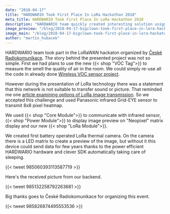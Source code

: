 ```yaml
---
date: "2018-04-17"
title: "HARDWARIO Took First Place In LoRa Hackathon 2018"
meta_title: HARDWARIO Took First Place In LoRa Hackathon 2018
description: "HARDWARIO team quickly created interesting solution usign the new LoRa Module."
image_preview: "/blog/2018-04-17-bigclown-took-first-place-in-lora-hackaton/preview.jpg"
image_main: "/blog/2018-04-17-bigclown-took-first-place-in-lora-hackaton/main.jpg"
author: "martin_hubacek"
---
```


HARDWARIO team took part in the LoRaWAN hackaton organized by [České Radiokomunikace](https://www.cra.cz/). The story behind the presented project was not so simple. First we had plans to use the new {{< shop "VOC Tag">}} to measure the smell the quality of air in the room. We could simply re-use all the code in already done [Wireless VOC sensor project](https://developers.hardwario.com/projects/radio-voc-sensor).

However during the presentation of LoRa technology there was a statement that this network is not suitable to transfer sound or picture. That reminded me one [article examining options of LoRa image transmission](http://cpham.perso.univ-pau.fr/WSN-MODEL/tool-html/imagesensor.html). So we accepted this challenge and used Panasonic infrared Grid-EYE sensor to transmit 8x8 pixel heatmap.

We used {{< shop "Core Module">}} to communicate with infrared sensor, {{< shop "Power Module">}} to display image preview on "Neopixel" matrix display and our new {{< shop "LoRa Module">}}.

We created first battery operated LoRa thermal camera. On the camera there is a LED matrix to create a preview of the image, but without it this device could send data for few years thanks to the power efficient HARDWARIO hardware and clever SDK automatically taking care of sleeping.

{{< tweet 985060393113587719 >}}

Here's the received picture from our backend.

{{< tweet 985132258792263681 >}}

Big thanks goes to České Radiokomunikace for organizing this event.

{{< tweet 985826874495553536 >}}

